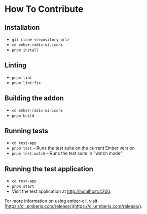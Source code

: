 # How To Contribute

## Installation

- `git clone <repository-url>`
- `cd ember-radix-ui-icons`
- `pnpm install`

## Linting

- `pnpm lint`
- `pnpm lint:fix`

## Building the addon

- `cd ember-radix-ui-icons`
- `pnpm build`

## Running tests

- `cd test-app`
- `pnpm test` – Runs the test suite on the current Ember version
- `pnpm test:watch` – Runs the test suite in "watch mode"

## Running the test application

- `cd test-app`
- `pnpm start`
- Visit the test application at [http://localhost:4200](http://localhost:4200).

For more information on using ember-cli, visit [https://cli.emberjs.com/release/](https://cli.emberjs.com/release/).
